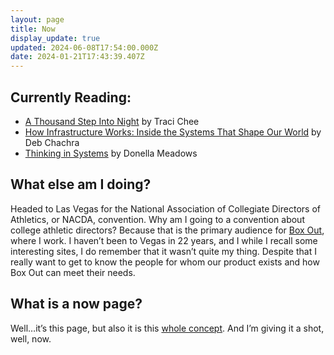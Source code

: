 ```yaml
---
layout: page
title: Now
display_update: true
updated: 2024-06-08T17:54:00.000Z
date: 2024-01-21T17:43:39.407Z
---
```

## Currently Reading:

* [A Thousand Step Into Night](https://bookshop.org/book/9780063306677) by Traci Chee
* [How Infrastructure Works: Inside the Systems That Shape Our World](https://bookshop.org/p/books/how-infrastructure-works-inside-the-systems-that-shape-our-world-deb-chachra/20146889?ean=9780593086599) by Deb Chachra
* [Thinking in Systems](https://bookshop.org/a/84246/9781603580557) by Donella Meadows

## What else am I doing?

Headed to Las Vegas for the National Association of Collegiate Directors of Athletics, or NACDA, convention. Why am I going to a convention about college athletic directors? Because that is the primary audience for [Box Out](https://boxoutsports.com), where I work. I haven’t been to Vegas in 22 years, and I while I recall some interesting sites, I do remember that it wasn’t quite my thing. Despite that I really want to get to know the people for whom our product exists and how Box Out can meet their needs.

## What is a now page?

Well…it’s this page, but also it is this [whole concept](https://nownownow.com/about). And I’m giving it a shot, well, now.
